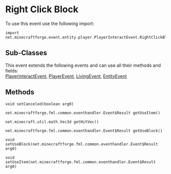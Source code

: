 # Right Click Block

To use this event use the following import:
```groovy:no-line-numbers
import net.minecraftforge.event.entity.player.PlayerInteractEvent.RightClickBlock
```

## Sub-Classes
This event extends the following events and can use all their methods and fields: <br>
[PlayerInteractEvent](player_interact_event.md), [PlayerEvent](../player_event/player_event.md), [LivingEvent](../living_event/living_event.md), [EntityEvent](../entity_event/entity_event.md)

## Methods
```groovy:no-line-numbers
void setCanceled(boolean arg0)
```

```groovy:no-line-numbers
net.minecraftforge.fml.common.eventhandler.Event$Result getUseItem()
```

```groovy:no-line-numbers
net.minecraft.util.math.Vec3d getHitVec()
```

```groovy:no-line-numbers
net.minecraftforge.fml.common.eventhandler.Event$Result getUseBlock()
```

```groovy:no-line-numbers
void setUseBlock(net.minecraftforge.fml.common.eventhandler.Event$Result arg0)
```

```groovy:no-line-numbers
void setUseItem(net.minecraftforge.fml.common.eventhandler.Event$Result arg0)
```

